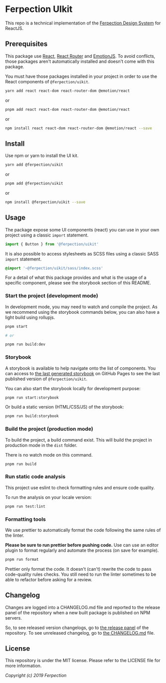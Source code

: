 # Ferpection UIkit

This repo is a technical implementation of the [Ferpection Design System](https://ferpection.slab.com/topics/design-system-v48ngrzz/posts) for ReactJS.

## Prerequisites

This package use [React](https://reactjs.org), [React Router](https://reacttraining.com/react-router/web/) and [EmotionJS](https://emotion.sh/).
To avoid conflicts, those packages aren't automatically installed and doesn't come with this package.

You must have those packages installed in your project in order to use the React components of `@ferpection/uikit`.

```sh
yarn add react react-dom react-router-dom @emotion/react
```

or

```sh
pnpm add react react-dom react-router-dom @emotion/react
```

or

```sh
npm install react react-dom react-router-dom @emotion/react --save
```

## Install

Use npm or yarn to install the UI kit.

```sh
yarn add @ferpection/uikit
```

or

```sh
pnpm add @ferpection/uikit
```

or

```sh
npm install @ferpection/uikit --save
```

## Usage

The package expose some UI components (react) you can use in your own project using a classic `import` statement.

```js
import { Button } from '@ferpection/uikit'
```

It is also possible to access stylesheets as SCSS files using a classic SASS `import` statement.

```scss
@import '~@ferpection/uikit/sass/index.scss'
```

For a detail of what this package provides and what is the usage of a specific component, please see the storybook section of this README.

### Start the project (development mode)

In development mode, you may need to watch and compile the project. As we recommend using the storybook commands below, you can also have a light build using rollupjs.

```sh
pnpm start

# or

pnpm run build:dev
```

### Storybook

A storybook is available to help navigate onto the list of components. You can access to [the last generated storybook](https://ferpection.github.io/uikit/) on GitHub Pages to see the last published version of `@ferpection/uikit`.

You can also start the storybook locally for development purpose:

```sh
pnpm run start:storybook
```

Or build a static version (HTML/CSS/JS) of the storybook:

```sh
pnpm run build:storybook
```

### Build the project (production mode)

To build the project, a build command exist. This will build the project in production mode in the `dist` folder.

There is no watch mode on this command.

```sh
pnpm run build
```

### Run static code analysis

This project use eslint to check formatting rules and ensure code quality.

To run the analysis on your locale version:

```sh
pnpm run test:lint
```

### Formatting tools

We use prettier to automatically format the code following the same rules of the linter.

**Please be sure to run prettier before pushing code.**
Use can use an editor plugin to format regularly and automate the process (on save for example).

```sh
pnpm run format
```

Prettier only format the code. It doesn't (can't) rewrite the code to pass code-quality rules checks.
You still need to run the linter sometimes to be able to refactor before asking for a review.

## Changelog

Changes are logged into a CHANGELOG.md file and reported to the release panel of the repository when a new built package is published on NPM servers.

So, to see released version changelogs, go to [the release panel](https://github.com/ferpection/uikit/releases) of the repository. To see unreleased changelog, go to [the CHANGELOG.md](https://github.com/ferpection/uikit/blob/master/CHANGELOG.md) file.

## License

This repository is under the MIT license. Please refer to the LICENSE file for more information.

_Copyright (c) 2019 Ferpection_
